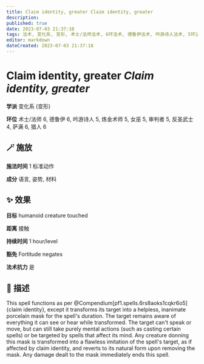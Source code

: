 ```yaml
---
title: Claim identity, greater Claim identity, greater
description: 
published: true
date: 2023-07-03 21:37:18
tags: 法术, 变化系, 变形, 术士/法师法术, 6环法术, 德鲁伊法术, 吟游诗人法术, 5环法术, 炼金术师法术, 女巫法术, 审判者法术, 反圣武士法术, 4环法术, 萨满法术, 猎人法术
editor: markdown
dateCreated: 2023-07-03 21:37:18
---
```


# **Claim identity, greater** *Claim identity, greater*

**学派** 变化系 (变形) 

**环位** 术士/法师 6, 德鲁伊 6, 吟游诗人 5, 炼金术师 5, 女巫 5, 审判者 5, 反圣武士 4, 萨满 6, 猎人 6

## 🪄 施放

**施法时间** 1 标准动作

**成分** 语言, 姿势, 材料

## ✨ 效果 

**目标** humanoid creature touched 

**距离** 接触  

**持续时间** 1 hour/level 

**豁免** Fortitude negates

**法术抗力** 是

## 📖 描述

This spell functions as per @Compendium[pf1.spells.6rs8aoks1cqkr6o5]{claim identity}, except it transforms its target into a helpless, inanimate porcelain mask for the spell's duration. The target remains aware of everything it can see or hear while transformed. The target can't speak or move, but can still take purely mental actions (such as casting certain spells) or be targeted by spells that affect its mind. Any creature donning this mask is transformed into a flawless imitation of the spell's target, as if affected by claim identity, and reverts to its natural form upon removing the mask. Any damage dealt to the mask immediately ends this spell.
    